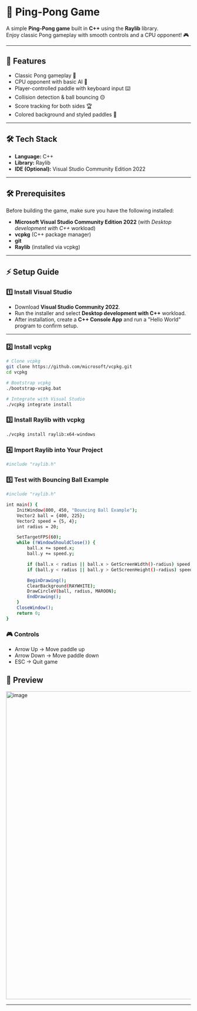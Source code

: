 # 🏓 Ping-Pong Game

A simple **Ping-Pong game** built in **C++** using the **Raylib** library.  
Enjoy classic Pong gameplay with smooth controls and a CPU opponent! 🎮  

---

## 🚀 Features
- Classic Pong gameplay 🎾  
- CPU opponent with basic AI 🤖  
- Player-controlled paddle with keyboard input ⌨️  
- Collision detection & ball bouncing 🟡  
- Score tracking for both sides 🏆  
- Colored background and styled paddles 🎨  

---

## 🛠️ Tech Stack
- **Language:** C++  
- **Library:** Raylib  
- **IDE (Optional):** Visual Studio Community Edition 2022  

---

## 🛠️ Prerequisites
Before building the game, make sure you have the following installed:

- **Microsoft Visual Studio Community Edition 2022** (with *Desktop development with C++* workload)  
- **vcpkg** (C++ package manager)  
- **git**  
- **Raylib** (installed via vcpkg)  

---

## ⚡ Setup Guide

### 1️⃣ Install Visual Studio
- Download **Visual Studio Community 2022**.  
- Run the installer and select **Desktop development with C++** workload.  
- After installation, create a **C++ Console App** and run a "Hello World" program to confirm setup.  

---

### 2️⃣ Install vcpkg
```bash
# Clone vcpkg
git clone https://github.com/microsoft/vcpkg.git
cd vcpkg

# Bootstrap vcpkg
./bootstrap-vcpkg.bat

# Integrate with Visual Studio
./vcpkg integrate install
```
### 3️⃣ Install Raylib with vcpkg
```bash
./vcpkg install raylib:x64-windows
```

### 4️⃣ Import Raylib into Your Project
```bash
#include "raylib.h"
```

### 5️⃣ Test with Bouncing Ball Example
```bash
#include "raylib.h"

int main() {
    InitWindow(800, 450, "Bouncing Ball Example");
    Vector2 ball = {400, 225};
    Vector2 speed = {5, 4};
    int radius = 20;

    SetTargetFPS(60);
    while (!WindowShouldClose()) {
        ball.x += speed.x;
        ball.y += speed.y;

        if (ball.x < radius || ball.x > GetScreenWidth()-radius) speed.x *= -1;
        if (ball.y < radius || ball.y > GetScreenHeight()-radius) speed.y *= -1;

        BeginDrawing();
        ClearBackground(RAYWHITE);
        DrawCircleV(ball, radius, MAROON);
        EndDrawing();
    }
    CloseWindow();
    return 0;
}
```

### 🎮 Controls

- Arrow Up → Move paddle up
- Arrow Down → Move paddle down
- ESC → Quit game

## 📸 Preview

<img width="1284" height="837" alt="image" src="https://github.com/user-attachments/assets/582f42c3-4403-43b1-a45e-f442aaddcd73" />

---


